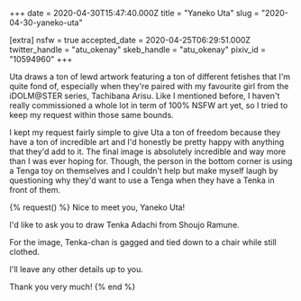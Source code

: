 +++
date = 2020-04-30T15:47:40.000Z
title = "Yaneko Uta"
slug = "2020-04-30-yaneko-uta"

[extra]
nsfw = true
accepted_date = 2020-04-25T06:29:51.000Z
twitter_handle = "atu_okenay"
skeb_handle = "atu_okenay"
pixiv_id = "10594960"
+++

Uta draws a ton of lewd artwork featuring a ton of different fetishes that I'm quite fond of, especially when they're paired with my favourite girl from the iDOLM@STER series, Tachibana Arisu. Like I mentioned before, I haven't really commissioned a whole lot in term of 100% NSFW art yet, so I tried to keep my request within those same bounds.

I kept my request fairly simple to give Uta a ton of freedom because they have a ton of incredible art and I'd honestly be pretty happy with anything that they'd add to it. The final image is absolutely incredible and way more than I was ever hoping for. Though, the person in the bottom corner is using a Tenga toy on themselves and I couldn't help but make myself laugh by questioning why they'd want to use a Tenga when they have a Tenka in front of them.

{% request() %}
Nice to meet you, Yaneko Uta!

I'd like to ask you to draw Tenka Adachi from Shoujo Ramune.

For the image, Tenka-chan is gagged and tied down to a chair while still clothed.

I'll leave any other details up to you.

Thank you very much!
{% end %}